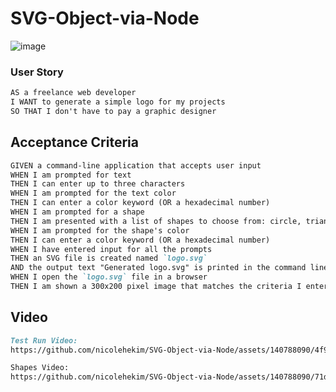 # SVG-Object-via-Node

![image](https://github.com/nicolehekim/SVG-Object-via-Node/assets/140788090/187a65f5-6a57-4198-b22a-8a7ec562532c)


### User Story

```md
AS a freelance web developer
I WANT to generate a simple logo for my projects
SO THAT I don't have to pay a graphic designer
```

## Acceptance Criteria

```md
GIVEN a command-line application that accepts user input
WHEN I am prompted for text
THEN I can enter up to three characters
WHEN I am prompted for the text color
THEN I can enter a color keyword (OR a hexadecimal number)
WHEN I am prompted for a shape
THEN I am presented with a list of shapes to choose from: circle, triangle, and square
WHEN I am prompted for the shape's color
THEN I can enter a color keyword (OR a hexadecimal number)
WHEN I have entered input for all the prompts
THEN an SVG file is created named `logo.svg`
AND the output text "Generated logo.svg" is printed in the command line
WHEN I open the `logo.svg` file in a browser
THEN I am shown a 300x200 pixel image that matches the criteria I entered
```
## Video


```md
Test Run Video:
https://github.com/nicolehekim/SVG-Object-via-Node/assets/140788090/4f91a232-1e88-413b-9e03-8448d690d073

Shapes Video:
https://github.com/nicolehekim/SVG-Object-via-Node/assets/140788090/71ddadb1-4258-4cf4-aa91-f0fdc869cbe8
```
